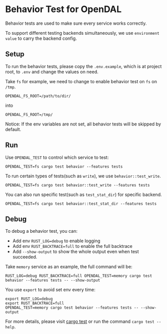 # Behavior Test for OpenDAL

Behavior tests are used to make sure every service works correctly.

To support different testing backends simultaneously, we use `environment value` to carry the backend config.

## Setup

To run the behavior tests, please copy the `.env.example`, which is at project root, to `.env` and change the values on need.

Take `fs` for example, we need to change to enable behavior test on `fs` on `/tmp`.

```dotenv
OPENDAL_FS_ROOT=/path/to/dir/
```

into

```doten
OPENDAL_FS_ROOT=/tmp/
```

Notice: If the env variables are not set, all behavior tests will be skipped by default.

## Run

Use `OPENDAL_TEST` to control which service to test:

```shell
OPENDAL_TEST=fs cargo test behavior --features tests
```

To run certain types of tests(such as `write`), we use `behavior::test_write`.

```shell
OPENDAL_TEST=fs cargo test behavior::test_write --features tests
```

You can also run specific test(such as `test_stat_dir`) for specific backend.

```shell
OPENDAL_TEST=fs cargo test behavior::test_stat_dir --features tests
```

## Debug

To debug a behavior test, you can:

- Add env `RUST_LOG=debug` to enable logging
- Add env `RUST_BACKTRACE=full` to enable the full backtrace
- Add `--show-output` to show the whole output even when test succeeded.

Take `memory` service as an example, the full command will be:

```shell
RUST_LOG=debug RUST_BACKTRACE=full OPENDAL_TEST=memory cargo test behavior --features tests -- --show-output
```

You use `export` to avoid set env every time:

```shell
export RUST_LOG=debug 
export RUST_BACKTRACE=full 
OPENDAL_TEST=memory cargo test behavior --features tests -- --show-output
```

For more details, please visit [cargo test](https://doc.rust-lang.org/cargo/commands/cargo-test.html) or run the command `cargo test --help`.
